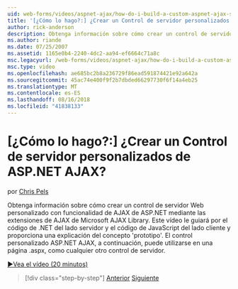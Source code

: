 ```yaml
---
uid: web-forms/videos/aspnet-ajax/how-do-i-build-a-custom-aspnet-ajax-server-control
title: '[¿Cómo lo hago?:] ¿Crear un Control de servidor personalizados de ASP.NET AJAX? | Microsoft Docs'
author: rick-anderson
description: Obtenga información sobre cómo crear un control de servidor Web personalizado con funcionalidad de AJAX de ASP.NET mediante las extensiones de AJAX de Microsoft AJAX Library. Este vídeo le...
ms.author: riande
ms.date: 07/25/2007
ms.assetid: 1165e0b4-2240-4dc2-aa94-ef6664c71a8c
msc.legacyurl: /web-forms/videos/aspnet-ajax/how-do-i-build-a-custom-aspnet-ajax-server-control
msc.type: video
ms.openlocfilehash: ae685bc2b8a236729f86ead591874421e92a642a
ms.sourcegitcommit: 45ac74e400f9f2b7dbded66297730f6f14a4eb25
ms.translationtype: MT
ms.contentlocale: es-ES
ms.lasthandoff: 08/16/2018
ms.locfileid: "41838133"
---
```

<a name="how-do-i-build-a-custom-aspnet-ajax-server-control"></a>[¿Cómo lo hago?:] ¿Crear un Control de servidor personalizados de ASP.NET AJAX?
====================
por [Chris Pels](https://twitter.com/chrispels)

Obtenga información sobre cómo crear un control de servidor Web personalizado con funcionalidad de AJAX de ASP.NET mediante las extensiones de AJAX de Microsoft AJAX Library. Este vídeo le guiará por el código de .NET del lado servidor y el código de JavaScript del lado cliente y proporciona una explicación del concepto 'prototipo'. El control personalizado ASP.NET AJAX, a continuación, puede utilizarse en una página .aspx, como cualquier otro control de servidor.

[&#9654;Vea el vídeo (20 minutos)](https://channel9.msdn.com/Blogs/ASP-NET-Site-Videos/how-do-i-build-a-custom-aspnet-ajax-server-control)

> [!div class="step-by-step"]
> [Anterior](how-do-i-debug-aspnet-ajax-applications-using-visual-studio-2005.md)
> [Siguiente](how-do-i-use-javascript-to-refresh-an-aspnet-ajax-updatepanel.md)
